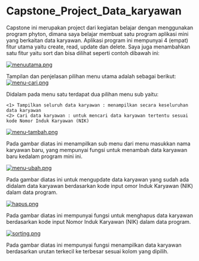 # Capstone_Project_Data_karyawan

  
  Capstone ini merupakan project dari kegiatan belajar dengan menggunakan program phyton, dimana saya belajar membuat satu program aplikasi mini yang berkaitan
data karyawan.
Aplikasi  program ini mempunyai 4 (empat) fitur utama yaitu create, read, update dan delete. 
Saya juga menambahkan satu fitur yaitu sort dan bisa dilihat seperti contoh dibawah ini:

[![menuutama.png](https://i.postimg.cc/Zqs4xYqD/menuutama.png)](https://postimg.cc/bGn7zhkQ)


  Tampilan dan penjelasan pilihan menu utama adalah sebagai berikut:
[![menu-cari.png](https://i.postimg.cc/5y0Pq16p/menu-cari.png)](https://postimg.cc/ZBGF4GPy)
 
 Didalam pada menu satu terdapat dua pilihan menu sub yaitu:

    <1> Tampilkan seluruh data karyawan : menampilkan secara keseluruhan data karyawan
    <2> Cari data karyawan : untuk mencari data karyawan tertentu sesuai kode Nomor Induk Karyawan (NIK) 

[![menu-tambah.png](https://i.postimg.cc/LXnDfByw/menu-tambah.png)](https://postimg.cc/ygC0C9Cy)
      
Pada gambar diatas ini menampilkan sub menu dari menu masukkan nama karyawan baru, yang mempunyai fungsi untuk menambah data karyawan baru kedalam program mini ini.
      
[![menu-ubah.png](https://i.postimg.cc/m2FnKRyJ/menu-ubah.png)](https://postimg.cc/SJkVzB5f)

Pada gambar diatas ini untuk mengupdate data karyawan yang sudah ada didalam data karyawan berdasarkan kode input omor Induk Karyawan (NIK) dalam data program.

[![hapus.png](https://i.postimg.cc/L6HT3p0j/hapus.png)](https://postimg.cc/DmML7thz)

Pada gambar diatas ini mempunyai fungsi untuk menghapus data karyawan berdasarkan kode input Nomor Induk Karyawan (NIK) dalam data program.

[![sorting.png](https://i.postimg.cc/3NWw3Wxg/sorting.png)](https://postimg.cc/y34KP19d)

Pada gambar diatas ini mempunyai fungsi menampilkan data karyawan berdasarkan urutan terkecil ke terbesar sesuai kolom yang dipilih.
